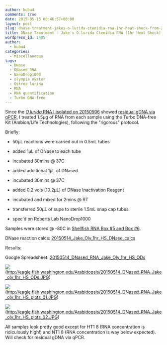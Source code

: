 ```yaml
---
author: kubu4
comments: true
date: 2015-05-15 00:46:57+00:00
layout: post
slug: dnase-treatment-jakes-o-lurida-ctenidia-rna-1hr-heat-shock-from-20150506
title: DNase Treatment - Jake's O.lurida Ctenidia RNA (1hr Heat Shock) from 20150506
wordpress_id: 1405
author:
  - kubu4
categories:
  - Miscellaneous
tags:
  - DNase
  - DNased RNA
  - NanoDrop1000
  - olympia oyster
  - Ostrea lurida
  - RNA
  - RNA quantification
  - Turbo DNA-free
---
```


Since the [_O.lurida_ RNA I isolated on 20150506](https://robertslab.github.io/sams-notebook/2015-05-06-rna-isolation-jakes-o-lurida-ctenidia-1hr-heat-stress-from-20150422.html) showed [residual gDNA via qPCR](https://robertslab.github.io/sams-notebook/2015-05-12-qpcr-jake-o-lurida-ctenidia-rna-heat-shock-samples-from-20150506.html), I treated 1.5μg of RNA from each sample using the Turbo DNA-free Kit (Ambion/Life Technologies), following the "rigorous" protocol.

Briefly:




    
  * 50μL reactions were carried out in 0.5mL tubes

    
  * added 1μL of DNase to each tube

    
  * incubated 30mins @ 37C

    
  * added additional 1μL of DNased

    
  * incubated 30mins @ 37C

    
  * added 0.2 vols (10.2μL) of DNase Inactivation Reagent

    
  * incubated and mixed for 2mins @ RT

    
  * transferred 50μL of supe to sterile 1.5mL snap cap tubes

    
  * spec'd on Roberts Lab NanoDrop1000



Samples were stored @ -80C in [Shellfish RNA Box #5 and Box #6](https://docs.google.com/spreadsheet/ccc?key=0AmS_90rPaQMzcHdyU1d0MDVMLWpaTWdadnJSd0M4UUE&usp=sharing).

DNase reaction calcs: [20150514_Jake_Oly_1hr_HS_DNase_calcs](https://docs.google.com/spreadsheets/d/1KS3tJand0vKSs6ZJk9t-hChZYmM0--RhcXiR8gDOlYo/edit?usp=sharing)







Results:

Google Spreadsheet: [20150514_DNased_RNA_Jake_Oly_1hr_HS_ODs](https://docs.google.com/spreadsheets/d/1qzfmdoxPG6nP3F5jB23QSREy1S72FxnBW8jwSdxqjZE/edit?usp=sharing)



![](https://eagle.fish.washington.edu/Arabidopsis/20150514_DNased_RNA_Jake_oly_1hr_HS_ODs.JPG)(http://eagle.fish.washington.edu/Arabidopsis/20150514_DNased_RNA_Jake_oly_1hr_HS_ODs.JPG)



![](https://eagle.fish.washington.edu/Arabidopsis/20150514_DNased_RNA_Jake_oly_1hr_HS_plots_01.JPG)(http://eagle.fish.washington.edu/Arabidopsis/20150514_DNased_RNA_Jake_oly_1hr_HS_plots_01.JPG)



![](https://eagle.fish.washington.edu/Arabidopsis/20150514_DNased_RNA_Jake_oly_1hr_HS_plots_02.JPG)(http://eagle.fish.washington.edu/Arabidopsis/20150514_DNased_RNA_Jake_oly_1hr_HS_plots_02.JPG)



All samples look pretty good except for HT1 8 (RNA concentration is ridiculously high!) and NT1 8 (RNA concentration is way below expected). Will check for residual gDNA via qPCR.
